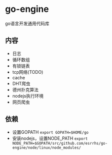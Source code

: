 # go-engine
go语言开发通用代码库

## 内容
* 日志
* 循环数组
* 有锁链表
* tcp网络(TODO)
* cache
* DHT爬虫
* 德州扑克算法
* nodejs执行环境
* 网页爬虫

## 依赖
* 设置GOPATH ``export GOPATH=$HOME/go``
* 安装nodejs，设置NODE_PATH ``export NODE_PATH=$GOPATH/src/github.com/esrrhs/go-engine/node/linux/node_modules/``

